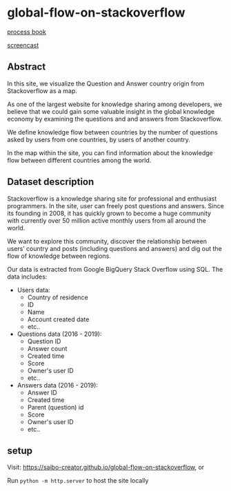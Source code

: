 # global-flow-on-stackoverflow
[process book](https://github.com/com-480-data-visualization/com-480-project-vizulixr/blob/master/COM480%20Process%20Book.pdf)

[screencast]( https://www.youtube.com/watch?v=QTeRGCJxrwo&feature=youtu.be)
## Abstract

In this site, we visualize the Question and Answer country origin from Stackoverflow as a map.

As one of the largest website for knowledge sharing among developers, we believe that we could gain some valuable insight in the global knowledge economy by examining the questions and and answers from Stackoverflow.

We define knowledge flow between countries by the number of questions asked by users from one countries, by users of another country.

In the map within the site, you can find information about the knowledge flow between different countries among the world.

## Dataset description

Stackoverflow is a knowledge sharing site for professional and enthusiast programmers. In the site, user can freely post questions and answers. Since its founding in 2008, it has quickly grown to become a huge community with currently over 50 million active monthly users from all around the world.

We want to explore this community, discover the relationship between users’ country and posts (including questions and answers) and dig out the flow of knowledge between regions.

Our data is extracted from Google BigQuery Stack Overflow using SQL. The data includes:

* Users data:
  * Country of residence
  * ID
  * Name
  * Account created date
  * etc..
* Questions data (2016 - 2019):
  * Question ID
  * Answer count
  * Created time
  * Score
  * Owner's user ID
  * etc..
* Answers data (2016 - 2019):
  * Answer ID
  * Created time
  * Parent (question) id
  * Score
  * Owner's user ID
  * etc..

## setup
Visit: https://saibo-creator.github.io/global-flow-on-stackoverflow, or

Run `python -m http.server` to host the site locally
